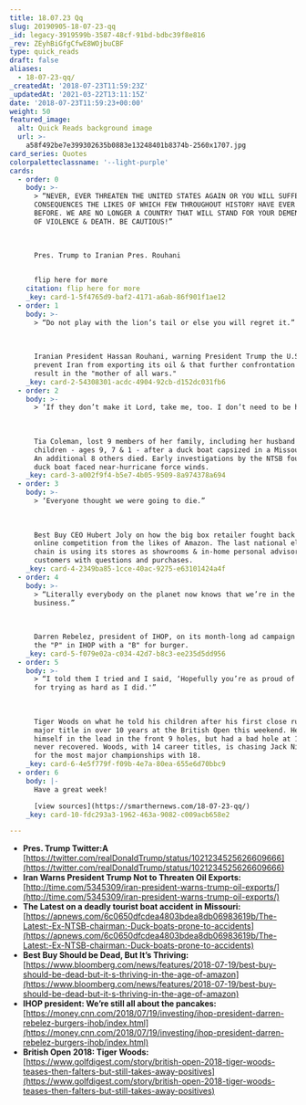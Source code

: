 ```yaml
---
title: 18.07.23 Qq
slug: 20190905-18-07-23-qq
_id: legacy-3919599b-3587-48cf-91bd-bdbc39f8e816
_rev: ZEyhBiGfgCfwE8WOjbuCBF
type: quick_reads
draft: false
aliases:
  - 18-07-23-qq/
_createdAt: '2018-07-23T11:59:23Z'
_updatedAt: '2021-03-22T13:11:15Z'
date: '2018-07-23T11:59:23+00:00'
weight: 50
featured_image:
  alt: Quick Reads background image
  url: >-
    a58f492be7e399302635b0883e13248401b8374b-2560x1707.jpg
card_series: Quotes
colorpaletteclassname: '--light-purple'
cards:
  - order: 0
    body: >-
      > “NEVER, EVER THREATEN THE UNITED STATES AGAIN OR YOU WILL SUFFER
      CONSEQUENCES THE LIKES OF WHICH FEW THROUGHOUT HISTORY HAVE EVER SUFFERED
      BEFORE. WE ARE NO LONGER A COUNTRY THAT WILL STAND FOR YOUR DEMENTED WORDS
      OF VIOLENCE & DEATH. BE CAUTIOUS!”  
        
        
        
      Pres. Trump to Iranian Pres. Rouhani


      flip here for more
    citation: flip here for more
    _key: card-1-5f4765d9-baf2-4171-a6ab-86f901f1ae12
  - order: 1
    body: >-
      > “Do not play with the lion’s tail or else you will regret it.”  
        
        
        
      Iranian President Hassan Rouhani, warning President Trump the U.S. cannot
      prevent Iran from exporting its oil & that further confrontation will
      result in the "mother of all wars."
    _key: card-2-54308301-acdc-4904-92cb-d152dc031fb6
  - order: 2
    body: >-
      > ‘If they don’t make it Lord, take me, too. I don’t need to be here.’’  
        
        
        
      Tia Coleman, lost 9 members of her family, including her husband and three
      children - ages 9, 7 & 1 - after a duck boat capsized in a Missouri lake.
      An additional 8 others died. Early investigations by the NTSB found the
      duck boat faced near-hurricane force winds.
    _key: card-3-a002f9f4-b5e7-4b05-9509-8a974378a694
  - order: 3
    body: >-
      > ‘Everyone thought we were going to die.”  
        
        
        
      Best Buy CEO Hubert Joly on how the big box retailer fought back against
      online competition from the likes of Amazon. The last national electronics
      chain is using its stores as showrooms & in-home personal advisors to help
      customers with questions and purchases.
    _key: card-4-2349ba85-1cce-40ac-9275-e63101424a4f
  - order: 4
    body: >-
      > “Literally everybody on the planet now knows that we’re in the burger
      business.”  
        
        
        
      Darren Rebelez, president of IHOP, on its month-long ad campaign replacing
      the "P" in IHOP with a "B" for burger.
    _key: card-5-f079e02a-c034-42d7-b8c3-ee235d5dd956
  - order: 5
    body: >-
      > “I told them I tried and I said, ‘Hopefully you’re as proud of your pops
      for trying as hard as I did.'”  
        
        
        
      Tiger Woods on what he told his children after his first close run at a
      major title in over 10 years at the British Open this weekend. He put
      himself in the lead in the front 9 holes, but had a bad hole at 11 and
      never recovered. Woods, with 14 career titles, is chasing Jack Nicklaus
      for the most major championships with 18.
    _key: card-6-4e5f779f-f09b-4e7a-80ea-655e6d70bbc9
  - order: 6
    body: |-
      Have a great week!

      [view sources](https://smarthernews.com/18-07-23-qq/)
    _key: card-10-fdc293a3-1962-463a-9082-c009acb658e2

---
```

* **Pres. Trump Twitter:A**  
[https://twitter.com/realDonaldTrump/status/1021234525626609666](https://twitter.com/realDonaldTrump/status/1021234525626609666)
* **Iran Warns President Trump Not to Threaten Oil Exports:**  
[http://time.com/5345309/iran-president-warns-trump-oil-exports/](http://time.com/5345309/iran-president-warns-trump-oil-exports/)
* **The Latest on a deadly tourist boat accident in Missouri:**  
[https://apnews.com/6c0650dfcdea4803bdea8db06983619b/The-Latest:-Ex-NTSB-chairman:-Duck-boats-prone-to-accidents](https://apnews.com/6c0650dfcdea4803bdea8db06983619b/The-Latest:-Ex-NTSB-chairman:-Duck-boats-prone-to-accidents)
* **Best Buy Should be Dead, But It’s Thriving:**  
[https://www.bloomberg.com/news/features/2018-07-19/best-buy-should-be-dead-but-it-s-thriving-in-the-age-of-amazon](https://www.bloomberg.com/news/features/2018-07-19/best-buy-should-be-dead-but-it-s-thriving-in-the-age-of-amazon)
* **IHOP president: We’re still all about the pancakes:** [https://money.cnn.com/2018/07/19/investing/ihop-president-darren-rebelez-burgers-ihob/index.html](https://money.cnn.com/2018/07/19/investing/ihop-president-darren-rebelez-burgers-ihob/index.html)
* **British Open 2018: Tiger Woods:**  
[https://www.golfdigest.com/story/british-open-2018-tiger-woods-teases-then-falters-but-still-takes-away-positives](https://www.golfdigest.com/story/british-open-2018-tiger-woods-teases-then-falters-but-still-takes-away-positives)